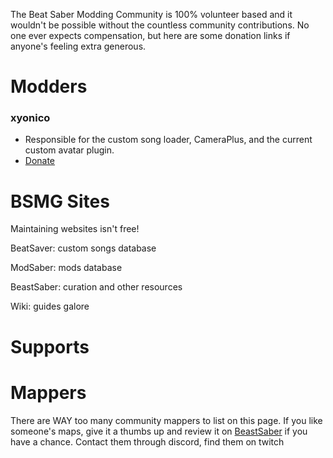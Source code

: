 <!-- TITLE: Donate -->
<!-- SUBTITLE: Headpats are nice but they can't buy ramen -->

The Beat Saber Modding Community is 100% volunteer based and it wouldn't be possible without the countless community contributions. No one ever expects compensation, but here are some donation links if anyone's feeling extra generous. 



# Modders
### xyonico
* Responsible for the custom song loader, CameraPlus, and the current custom avatar plugin.
* [Donate](https://www.paypal.com/cgi-bin/webscr?cmd=_s-xclick&hosted_button_id=RRQ2MBEEEW63A)

# BSMG Sites
Maintaining websites isn't free!

BeatSaver: custom songs database

ModSaber: mods database

BeastSaber: curation and other resources

Wiki: guides galore

# Supports

# Mappers
There are WAY too many community mappers to list on this page. If you like someone's maps, give it a thumbs up and review it on [BeastSaber](https://bsaber.com) if you have a chance. Contact them through discord, find them on twitch